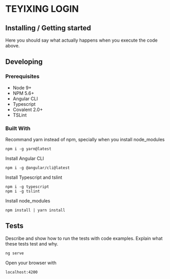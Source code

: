 # TEYIXING LOGIN

## Installing / Getting started

Here you should say what actually happens when you execute the code above.

## Developing

### Prerequisites

- Node 9+
- NPM 5.6+
- Angular CLI
- Typescript
- Covalent 2.0+
- TSLint

### Built With

Recommand yarn instead of npm, specially when you install node_modules

```shell
npm i -g yarn@latest
```

Install Angular CLI

```shell
npm i -g @angular/cli@latest
```

Install Typescript and tslint

```shell
npm i -g typescript
npm i -g tslint
```

Install node_modules

```shell
npm install | yarn install
```

## Tests

Describe and show how to run the tests with code examples.
Explain what these tests test and why.

```shell
ng serve
```

Open your browser with

```url
localhost:4200
```
